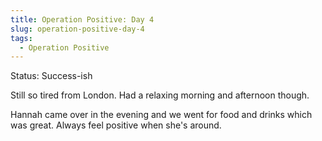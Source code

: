 ```yaml
---
title: Operation Positive: Day 4
slug: operation-positive-day-4
tags:
  - Operation Positive
---
```

Status: Success-ish

Still so tired from London. Had a relaxing morning and afternoon though.

Hannah came over in the evening and we went for food and drinks which was great. Always feel positive when she's around.
